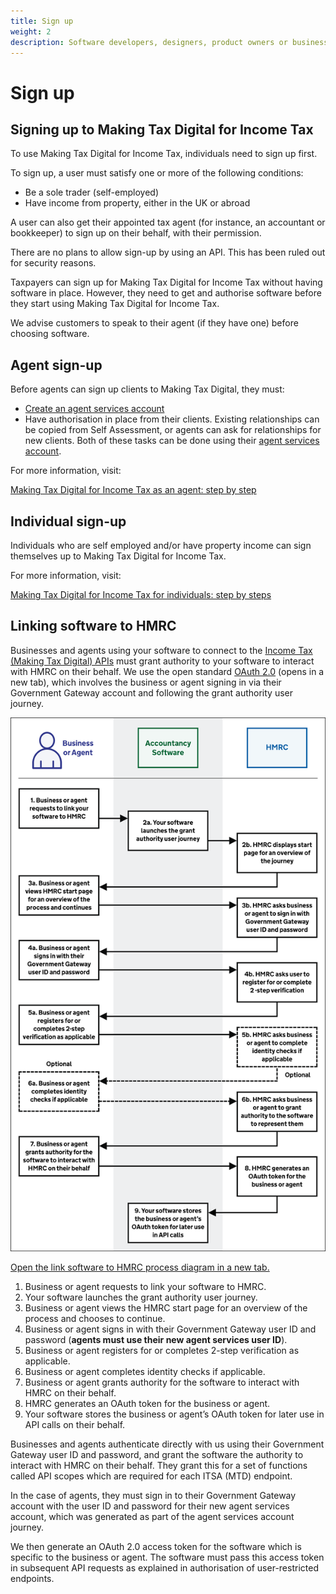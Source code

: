 ```yaml
---
title: Sign up
weight: 2
description: Software developers, designers, product owners or business analysts. Integrate your software with the Income Tax API for Making Tax Digital.
---
```


# Sign up

## Signing up to Making Tax Digital for Income Tax

To use Making Tax Digital for Income Tax, individuals need to sign up first.

To sign up, a user must satisfy one or more of the following conditions:

- Be a sole trader (self-employed)
- Have income from property, either in the UK or abroad

A user can also get their appointed tax agent (for instance, an accountant or bookkeeper) to sign up on their behalf, with their permission.

There are no plans to allow sign-up by using an API. This has been ruled out for security reasons.

Taxpayers can sign up for Making Tax Digital for Income Tax without having software in place. However, they need to get and authorise software before they start using Making Tax Digital for Income Tax.

We advise customers to speak to their agent (if they have one) before choosing software.

## Agent sign-up

Before agents can sign up clients to Making Tax Digital, they must:

* [Create an agent services account](https://www.gov.uk/guidance/get-an-hmrc-agent-services-account)
* Have authorisation in place from their clients. Existing relationships can be copied from Self Assessment, or agents can ask for relationships for new clients. Both of these tasks can be done using their [agent services account](https://www.gov.uk/guidance/sign-in-to-your-agent-services-account).

For more information, visit:

[Making Tax Digital for Income Tax as an agent: step by step](https://www.gov.uk/government/collections/making-tax-digital-for-income-tax-as-an-agent-step-by-step)

## Individual sign-up

Individuals who are self employed and/or have property income can sign themselves up to Making Tax Digital for Income Tax.

For more information, visit:

[Making Tax Digital for Income Tax for individuals: step by steps](https://www.gov.uk/government/collections/making-tax-digital-for-income-tax-for-businesses-step-by-step)

## Linking software to HMRC

Businesses and agents using your software to connect to the [Income Tax (Making Tax Digital) APIs](https://developer.service.hmrc.gov.uk/api-documentation/docs/api?filter=income-tax) must grant authority to your software to interact with HMRC on their behalf. We use the open standard [OAuth 2.0](https://oauth.net/2/) (opens in a new tab), which involves the business or agent signing in via their Government Gateway account and following the grant authority user journey.
 
<a href="figures/link-software-to-hmrc.svg" target="blank"><img src="figures/link-software-to-hmrc.svg" alt="Link software to HMRC" style="width:720px;" /></a>

[Open the link software to HMRC process diagram in a new tab.](https://developer.service.hmrc.gov.uk/guides/vat-mtd-end-to-end-service-guide/documentation/figures/link-software-to-hmrc.svg)

1.	Business or agent requests to link your software to HMRC.
2.	Your software launches the grant authority user journey.
3.	Business or agent views the HMRC start page for an overview of the process and chooses to continue.
4.	Business or agent signs in with their Government Gateway user ID and password (**agents must use their new agent services user ID**).
5.	Business or agent registers for or completes 2-step verification as applicable.
6.	Business or agent completes identity checks if applicable.
7.	Business or agent grants authority for the software to interact with HMRC on their behalf.
8.	HMRC generates an OAuth token for the business or agent.
9.	Your software stores the business or agent’s OAuth token for later use in API calls on their behalf.

Businesses and agents authenticate directly with us using their Government Gateway user ID and password, and grant the software the authority to interact with HMRC on their behalf. They grant this for a set of functions called API scopes which are required for each ITSA (MTD) endpoint.

In the case of agents, they must sign in to their Government Gateway account with the user ID and password for their new agent services account, which was generated as part of the agent services account journey.

We then generate an OAuth 2.0 access token for the software which is specific to the business or agent. The software must pass this access token in subsequent API requests as explained in authorisation of user-restricted endpoints.
